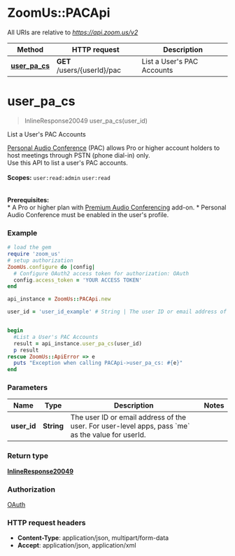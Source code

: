 # ZoomUs::PACApi

All URIs are relative to *https://api.zoom.us/v2*

Method | HTTP request | Description
------------- | ------------- | -------------
[**user_pa_cs**](PACApi.md#user_pa_cs) | **GET** /users/{userId}/pac | List a User&#39;s PAC Accounts


# **user_pa_cs**
> InlineResponse20049 user_pa_cs(user_id)

List a User's PAC Accounts

[Personal Audio Conference](https://support.zoom.us/hc/en-us/articles/204517069-Getting-Started-with-Personal-Audio-Conference) (PAC) allows Pro or higher account holders to host meetings through PSTN (phone dial-in) only.<br>Use this API to list a user's PAC accounts.<br><br> **Scopes:** `user:read:admin` `user:read`<br> <br>  <br> **Prerequisites:**<br> * A Pro or higher plan with [Premium Audio Conferencing](https://support.zoom.us/hc/en-us/articles/204517069-Getting-Started-with-Personal-Audio-Conference) add-on. * Personal Audio Conference must be enabled in the user's profile.

### Example
```ruby
# load the gem
require 'zoom_us'
# setup authorization
ZoomUs.configure do |config|
  # Configure OAuth2 access token for authorization: OAuth
  config.access_token = 'YOUR ACCESS TOKEN'
end

api_instance = ZoomUs::PACApi.new

user_id = 'user_id_example' # String | The user ID or email address of the user. For user-level apps, pass `me` as the value for userId.


begin
  #List a User's PAC Accounts
  result = api_instance.user_pa_cs(user_id)
  p result
rescue ZoomUs::ApiError => e
  puts "Exception when calling PACApi->user_pa_cs: #{e}"
end
```

### Parameters

Name | Type | Description  | Notes
------------- | ------------- | ------------- | -------------
 **user_id** | **String**| The user ID or email address of the user. For user-level apps, pass &#x60;me&#x60; as the value for userId. | 

### Return type

[**InlineResponse20049**](InlineResponse20049.md)

### Authorization

[OAuth](../README.md#OAuth)

### HTTP request headers

 - **Content-Type**: application/json, multipart/form-data
 - **Accept**: application/json, application/xml



